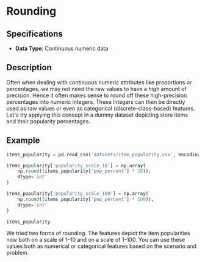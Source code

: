 # Rounding

## Specifications

- **Data Type**: Continuous numeric data

## Description

Often when dealing with continuous numeric attributes like proportions or percentages, we may not need the raw values to have a high amount of precision. Hence it often makes sense to round off these high-precision percentages into numeric integers. These integers can then be directly used as raw values or even as categorical (discrete-class-based) features. Let's try applying this concept in a dummy dataset depicting store items and their popularity percentages.

## Example

```python
items_popularity = pd.read_csv('datasets/item_popularity.csv', encoding='utf-8')

items_popularity['popularity_scale_10'] = np.array(
    np.round((items_popularity['pop_percent'] * 10)),
    dtype='int'
)

items_popularity['popularity_scale_100'] = np.array(
    np.round((items_popularity['pop_percent'] * 100)),
    dtype='int'
)

items_popularity
```

We tried two forms of rounding. The features depict the item popularities now both on a scale of 1–10 and on a scale of 1–100. You can use these values both as numerical or categorical features based on the scenario and problem.
